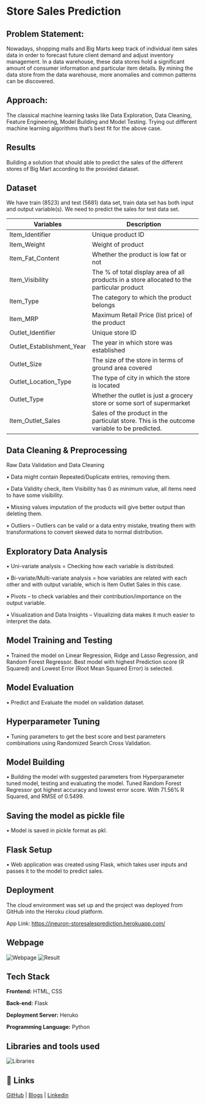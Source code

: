 
# Store Sales Prediction

## Problem Statement:

Nowadays, shopping malls and Big Marts keep track of individual item sales data in
order to forecast future client demand and adjust inventory management. In a data
warehouse, these data stores hold a significant amount of consumer information and
particular item details. By mining the data store from the data warehouse, more
anomalies and common patterns can be discovered.
## Approach:

The classical machine learning tasks like Data Exploration, Data Cleaning,
Feature Engineering, Model Building and Model Testing. Trying out different machine
learning algorithms that’s best fit for the above case.
## Results
Building a solution that should able to predict the sales of the
different stores of Big Mart according to the provided dataset.
## Dataset

We have train (8523) and test (5681) data set, train data set has both input and output
variable(s). We need to predict the sales for test data set.

| Variables | Description
| ------------- | ------------- |
|Item_Identifier| Unique product ID |
|Item_Weight| Weight of product|
|Item_Fat_Content| Whether the product is low fat or not|
|Item_Visibility| The % of total display area of all products in a store allocated to the particular product|
|Item_Type| The category to which the product belongs|
|Item_MRP| Maximum Retail Price (list price) of the product|
|Outlet_Identifier| Unique store ID|
|Outlet_Establishment_Year| The year in which store was established|
|Outlet_Size| The size of the store in terms of ground area covered|
|Outlet_Location_Type| The type of city in which the store is located|
|Outlet_Type| Whether the outlet is just a grocery store or some sort of supermarket|
|Item_Outlet_Sales| Sales of the product in the particulat store. This is the outcome variable to be predicted.|

## Data Cleaning & Preprocessing
 Raw Data Validation and Data Cleaning 

•	Data might contain Repeated/Duplicate entries, removing them.

• Data Validity check, Item Visibility has 0 as minimum value, all items need to have some visibility. 

•	Missing values imputation of the products will give better output than deleting them.

•	Outliers – Outliers can be valid or a data entry mistake, treating them with transformations to convert skewed data to normal distribution.

## Exploratory Data Analysis
•   Uni-variate analysis = Checking how each variable is distributed.

•	Bi-variate/Multi-variate analysis = how variables are related with each other and with output variable, which is Item Outlet Sales in this case.

•	Pivots – to check variables and their contribution/importance on the output variable.

•	Visualization and Data Insights – Visualizing data makes it much easier to interpret the data.

## Model Training and Testing 
•   Trained the model on Linear Regression, Ridge and Lasso Regression, and Random Forest Regressor. Best model with highest Prediction score (R Squared) and Lowest Error (Root Mean Squared Error) is selected.

## Model Evaluation
•   Predict and Evaluate the model on validation dataset.

## Hyperparameter Tuning
•   Tuning parameters to get the best score and best parameters combinations using Randomized Search Cross Validation.

## Model Building
•   Building the model with suggested parameters from Hyperparameter tuned model, testing and evaluating the model. Tuned Random Forest Regressor got highest accuracy and lowest error score. With 71.56% R Squared, and RMSE of 0.5499.

## Saving the model as pickle file
•   Model is saved in pickle format as pkl. 

## Flask Setup
•   Web application was created using Flask, which takes user inputs and passes it to the model to predict sales.

## Deployment
The cloud environment was set up and the project was deployed from GitHub into the Heroku cloud platform. 

App Link: https://ineuron-storesalesprediction.herokuapp.com/

## Webpage
![Webpage](img/Page.png)
![Result](img/result.png)
## Tech Stack
**Frontend:** HTML, CSS

**Back-end:** Flask

**Deployment Server:** Heruko

**Programming Language:** Python

## Libraries and tools used

![Libraries](img/libraries_used.png)

## 🔗 Links
<a href="https://github.com/suhailfazal">GitHub</a> | 
<a href="https://blog.ineuron.ai/@suhailfazaln/">Blogs</a> | 
<a href="https://www.linkedin.com/in/suhailfazal/">Linkedin</a>

[comment]: <> ([![Github]&#40;https://github.com/suhailfazal&#41;)

[comment]: <> ([![Blogs]&#40;https://blog.ineuron.ai/@suhailfazaln/&#41;)

[comment]: <> ([![linkedin]&#40;https://www.linkedin.com/in/suhailfazal/&#41;)

